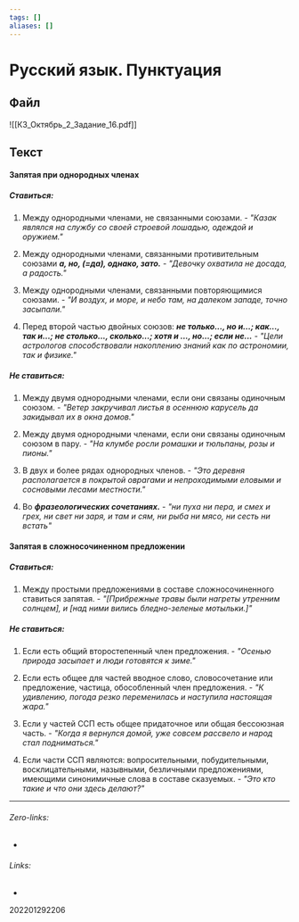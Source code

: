 ```yaml
---
tags: []
aliases: []
---
```

# Русский язык. Пунктуация
## Файл
![[КЗ_Октябрь_2_Задание_16.pdf]]

## Текст
#### Запятая при однородных членах
##### Ставиться:
1) Между однородными членами, не связанными союзами. 
		- _"Казак являлся на службу со своей строевой лошадью, одеждой и оружием."_
	
2) Между однородными членами, связанными противительным союзами ***а, но, (=да), однако, зато.***
		- _"Девочку охватила не досада, а радость."_
		
3) Между однородными членами, связанными повторяющимися союзами.
		- _"И воздух, и море, и небо там, на далеком западе, точно засыпали."_

4) Перед второй частью двойных союзов: ***не только..., но и...; как..., так и...; не столько..., сколько...; хотя и ..., но...; если не...***
		- _"Цели астрологов способствовали накоплению знаний как по астрономии, так и физике."_

##### Не ставиться:
1) Между двумя однородными членами, если они связаны одиночным союзом.
		- _"Ветер закручивал листья в осеннюю карусель да закидывал их в окна домов."_

2) Между двумя однородными членами, если они связаны одиночным союзом в пару.
		- _"На клумбе росли ромашки и тюльпаны, розы и пионы."_

 3) В двух и более рядах однородных членов.
		 - _"Это деревня располагается в покрытой оврагами и непроходимыми еловыми и сосновыми лесами местности."_

4) Во ***фразеологических сочетаниях.***
		- _"ни пуха ни пера, и смех и грех, ни свет ни заря, и там и сям, ни рыба ни мясо, ни сесть ни встать"_


#### Запятая в сложносочиненном предложении
##### Ставиться:
1) Между простыми предложениями в составе сложносочиненного ставиться запятая.
		- _"[Прибрежные травы были нагреты утренним солнцем], и [над ними вились бледно-зеленые мотыльки.]"_

##### Не ставиться:
1) Если есть общий второстепенный член предложения.
		- _"Осенью природа засыпает и люди готовятся к зиме."_

2) Если есть общее для частей вводное слово, словосочетание или предложение, частица, обособленный член предложения.
		- _"К удивлению, погода резко переменилась и наступила настоящая жара."_

3) Если у частей ССП есть общее придаточное или общая бессоюзная часть.
		- _"Когда я вернулся домой, уже совсем рассвело и народ стал подниматься."_

4) Если части ССП являются: вопросительными, побудительными, восклицательными, назывными, безличными предложениями, имеющими синонимичные слова в составе сказуемых.
		- _"Это кто такие и что они здесь делают?"_
___
###### Zero-links:
-
###### Links:
-

202201292206
